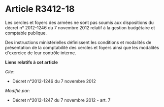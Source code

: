 # Article R3412-18

Les cercles et foyers des armées ne sont pas soumis aux dispositions du                 décret n° 2012-1246 du 7 novembre
2012 relatif à la gestion budgétaire et comptable publique. 

Des instructions ministérielles définissent les conditions et modalités de présentation de la comptabilité des cercles et
foyers ainsi que les modalités d'exercice de leur contrôle interne.

**Liens relatifs à cet article**

_Cite_:

  - Décret n°2012-1246 du 7 novembre 2012

_Modifié par_:

  - Décret n°2012-1247 du 7 novembre 2012 - art. 7

